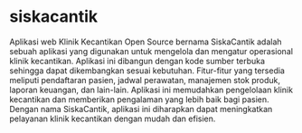 # siskacantik
Aplikasi web Klinik Kecantikan Open Source bernama SiskaCantik adalah sebuah aplikasi yang digunakan untuk mengelola dan mengatur operasional klinik kecantikan. Aplikasi ini dibangun dengan kode sumber terbuka sehingga dapat dikembangkan sesuai kebutuhan. Fitur-fitur yang tersedia meliputi pendaftaran pasien, jadwal perawatan, manajemen stok produk, laporan keuangan, dan lain-lain. Aplikasi ini memudahkan pengelolaan klinik kecantikan dan memberikan pengalaman yang lebih baik bagi pasien. Dengan nama SiskaCantik, aplikasi ini diharapkan dapat meningkatkan pelayanan klinik kecantikan dengan mudah dan efisien.
